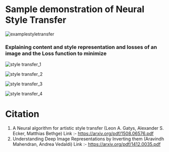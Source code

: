 # Sample demonstration of Neural Style Transfer
![examplestyletransfer](https://user-images.githubusercontent.com/51089715/62014529-ca280100-b1bf-11e9-973e-85ea5c2c9f2b.PNG)

### Explaining content and style representation and losses of an image and the Loss function to minimize

![style transfer_1](https://user-images.githubusercontent.com/51089715/62105102-14dc7280-b2bf-11e9-85c2-c65d9f871db2.jpg)

![style transfer_2](https://user-images.githubusercontent.com/51089715/62105105-15750900-b2bf-11e9-95c8-2ed2d57b9c6c.jpg)

![style transfer_3](https://user-images.githubusercontent.com/51089715/62105104-14dc7280-b2bf-11e9-8108-c0575870762f.jpg)

![style transfer_4](https://user-images.githubusercontent.com/51089715/62105103-14dc7280-b2bf-11e9-83f3-2fb8943406c9.jpg)


# Citation 
1. A Neural algorithm for artistic style transfer (Leon A. Gatys, Alexander S. Ecker, Matthias Bethge)
Link :- https://arxiv.org/pdf/1508.06576.pdf
2. Understanding Deep Image Representations by Inverting them (Aravindh Mahendran, Andrea Vedaldi) 
Link :- https://arxiv.org/pdf/1412.0035.pdf
